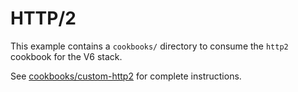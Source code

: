 # HTTP/2

This example contains a `cookbooks/` directory to consume the `http2` cookbook for the V6 stack.

See [cookbooks/custom-http2](cookbooks/custom-http2/README.md) for complete instructions.
